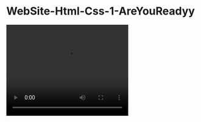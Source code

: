 # WebSite-Html-Css-1-AreYouReadyy
<video width="320" height="240" controls>
  <source src="https://github.com/RihabBerry/WebSite-Html-Css-1-AreYouReadyy/blob/master/images/Are%20You%20Ready%20-%20Google%20Chrome%202021-08-13%2017-42-52.mp4">
Your browser does not support the video tag.
</video>
